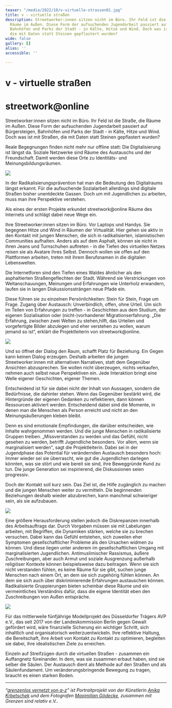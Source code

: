 ```yaml
---
teaser: "/media/2022/10/v-virtuelle-strassen01.jpg"
title: v - virtuelle straßen
description: Streetworker:innen sitzen nicht im Büro. Ihr Feld ist die Straße, die
  Räume im Außen. Diese Form der aufsuchenden Jugendarbeit passiert auf Bürgersteigen,
  Bahnhöfen und Parks der Stadt - in Kälte, Hitze und Wind. Doch was ist mit Straßen,
  die mit Daten statt Steinen gepflastert wurden?
wide: false
gallery: []
alias: ''
accessible: ''

---
```

# v - virtuelle straßen

# streetwork@online

Streetworker:innen sitzen nicht im Büro. Ihr Feld ist die Straße, die Räume im Außen. Diese Form der aufsuchenden Jugendarbeit passiert auf Bürgersteigen, Bahnhöfen und Parks der Stadt - in Kälte, Hitze und Wind. Doch was ist mit Straßen, die mit Daten statt Steinen gepflastert wurden?

Reale Begegnungen finden nicht mehr nur offline statt: Die Digitalisierung ist längst da. Soziale Netzwerke sind Räume des Austauschs und der Freundschaft. Damit werden diese Orte zu Identitäts- und Meinungsbildungsräumen. 

![](/media/2022/10/01-2.jpg)

In der Radikalisierungsprävention hat man die Bedeutung des Digitalraums längst erkannt. Für die aufsuchende Sozialarbeit allerdings sind digitale Straßen bisher unentdeckte Gassen. Doch um mit Jugendlichen zu arbeiten, muss man ihre Perspektive verstehen.

Als eines der ersten Projekte erkundet streetwork@online Räume des Internets und schlägt dabei neue Wege ein.

Ihre Streetworker:innen sitzen im Büro. Vor Laptops und Handys. Sie begegnen Hitze und Wind in Räumen der Virtualität. Hier gehen sie aktiv in den Kontakt mit jungen Menschen, die sich in radikalisierten, islamistischen Communities aufhalten. Anders als auf dem Asphalt, können sie nicht in ihren Jeans und Turnschuhen auftreten - in die Tiefen des virtuellen Netzes reisen sie als Avatare ihres Selbst. Dennoch wollen sie offen auf den Plattformen arbeiten, treten mit ihrem Berufsnamen in die digitalen Lebenswelten.

Die Internetforen sind den Tiefen eines Waldes ähnlicher als den asphaltierten Straßengeflechten der Stadt. Während sie Verstrickungen von Weltanschauungen, Meinungen und Erfahrungen wie Unterholz erwandern, laufen sie in langen Diskussionssträngen neue Pfade ein.

Diese führen sie zu einzelnen Persönlichkeiten: Stein für Stein, Frage um Frage. Zugang über Austausch: Unverbindlich, offen, ohne Urteil. Um sich im Teilen von Erfahrungen zu treffen - in Geschichten aus dem Studium, der eigenen Sozialisation oder (nicht-)vorhandener Migrationserfahrung. „Die Erfahrung, zwischen zwei Welten zu stehen,hilft, das Urteilen und vorgefertigte Bilder abzulegen und eher verstehen zu wollen, warum jemand so ist“, erklärt die Projektleiterin von streetwork@online.

![](/media/2022/10/02-2.jpg)

Und so öffnet der Dialog den Raum, schafft Platz für Beziehung. Ein Gegen kann keinen Dialog erzeugen. Deshalb arbeiten die jungen Streetworker:innen mit alternativen Narrativen, statt dem Gegenüber Ansichten abzusprechen. Sie wollen nicht überzeugen, nichts verkaufen, nehmen auch selbst neue Perspektiven ein. Jede Interaktion bringt eine Welle eigener Geschichten, eigener Themen.

Entscheidend ist für sie dabei nicht der Inhalt von Aussagen, sondern die Bedürfnisse, die dahinter stehen. Wenn das Gegenüber bestärkt wird, die Hintergründe der eigenen Gedanken zu reflektieren, dann können Ressourcen aktiviert werden. Entscheidend dabei sind die Momente, in denen man die Menschen als Person erreicht und nicht an den Meinungsäußerungen kleben bleibt.

Denn es sind emotionale Empfindungen, die darüber entscheiden, wie Inhalte wahrgenommen werden. Und die junge Menschen in radikalisierte Gruppen treiben. „Missverstanden zu werden und das Gefühl, nicht gesehen zu werden, betrifft Jugendliche besonders. Vor allem, wenn sie marginalisiert werden", sagt die Projektleiterin. Dabei sei in der Jugendphase das Potential für verändernden Austausch besonders hoch: Immer wieder sei sie überrascht, wie gut die Jugendlichen darlegen könnten, was sie stört und wie bereit sie sind, ihre Beweggründe Kund zu tun. Die junge Generation sei inspirierend, die Diskussionen seien progressiv.

Doch der Kontakt soll kurz sein. Das Ziel ist, die Hilfe zugänglich zu machen und die jungen Menschen weiter zu vermitteln. Die beginnenden Beziehungen deshalb wieder abzubrechen, kann manchmal schwieriger sein, als sie aufzubauen.

![](/media/2022/10/03-2.jpg)

Eine größere Herausforderung stellen jedoch die Diskrepanzen innerhalb des Arbeitsauftrags dar. Durch Vorgaben müssen sie mit Labelungen arbeiten, mit Begriffen, die Dynamiken stärken, welche sie zu brechen versuchen. Dabei kann das Gefühl entstehen, sich zuweilen eher Symptomen gesellschaftlicher Probleme als den Ursachen widmen zu können. Und diese liegen unter anderem im gesellschaftlichen Umgang mit marginalisierten Jugendlichen. Antimuslimischer Rassismus, äußere Zuschreibungen, aber auch Armut und soziale Ausgrenzung außerhalb religiöser Kontexte können beispielsweise dazu beitragen. Wenn sie sich nicht verstanden fühlen, es keine Räume für sie gibt, suchen junge Menschen nach einem Ort, an dem sie sich zugehörig fühlen können. An dem sie sich auch über diskriminierende Erfahrungen austauschen können. Radikalisierte Gruppierungen bieten scheinbar diese Räume und ein vermeintliches Verständnis dafür, dass die eigene Identität eben den Zuschreibungen von Außen entspräche.

![](/media/2022/10/04-2.jpg)

Für das mittlerweile fünfjährige Modellprojekt des Düsseldorfer Trägers AVP e.V., das seit 2017 von der Landeskommission Berlin gegen Gewalt gefördert wird, wäre finanzielle Sicherung ein wichtiger Schritt, sich inhaltlich und organisatorisch weiterzuentwickeln. Ihre reflektive Haltung, die Bereitschaft, ihre Arbeit von Kontakt zu Kontakt zu optimieren, begleiten sie dabei, ihre idealistischen Ziele zu erreichen.

Einzeln auf Streifzügen durch die virtuellen Straßen - zusammen ein Auffangnetz füreinander. In dem, was sie zusammen erbaut haben, sind sie selber die Säulen. Der Austausch dient als Methode auf den Straßen und als Säulenfundament. Um veränderungsbringende Bewegung zu tragen, braucht es einen starken Boden.

***

_“_[_grenzenlos vernetzt von a-z_](https://www.grenzensindrelativ.de/aktivitaeten/gsr-medienportal/grenzenlos-vernetzt/grenzenlos-vernetzt)_” ist Portraitprojekt von der Künstlerin_ [_Anika Krbetschek_](https://www.grenzensindrelativ.de/aktivitaeten/gsr-medienportal/grenzenlos-vernetzt/www.anikakrb.com) _und dem Fotografen_ [_Maximilian Gödecke_](https://www.grenzensindrelativ.de/aktivitaeten/gsr-medienportal/grenzenlos-vernetzt/www.max-goedecke.de)_, zusammen mit Grenzen sind relativ e.V.._
